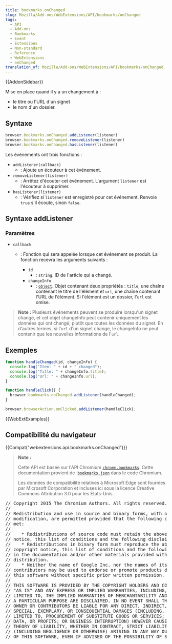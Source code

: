 ```yaml
---
title: bookmarks.onChanged
slug: Mozilla/Add-ons/WebExtensions/API/bookmarks/onChanged
tags:
  - API
  - Add-ons
  - Bookmarks
  - Event
  - Extensions
  - Non-standard
  - Reference
  - WebExtensions
  - onChanged
translation_of: Mozilla/Add-ons/WebExtensions/API/bookmarks/onChanged
---
```

{{AddonSidebar}}

Mise en place quand il y a un changement à :

- le titre ou l'URL d'un signet
- le nom d'un dossier.

## Syntaxe

```js
browser.bookmarks.onChanged.addListener(listener)
browser.bookmarks.onChanged.removeListener(listener)
browser.bookmarks.onChanged.hasListener(listener)
```

Les événements ont trois fonctions :

- `addListener(callback)`
  - : Ajoute un écouteur à cet événement.
- `removeListener(listener)`
  - : Arrêtez d'écouter cet événement. L'argument `listener` est l'écouteur à supprimer.
- `hasListener(listener)`
  - : Vérifiez si `listener` est enregistré pour cet événement. Renvoie `true` s'il écoute, sinon `false`.

## Syntaxe addListener

### Paramètres

- `callback`

  - : Fonction qui sera appelée lorsque cet événement se produit. La fonction recevra les arguments suivants :

    - `id`
      - : `string`. ID de l'article qui a changé.

    <!---->

    - `changeInfo`
      - : [`object`](#changeInfo). Objet contenant deux propriétés : `title`, une chaîne contenant le titre de l'élément et `url`, une chaîne contenant l'URL de l'élément. Si l'élément est un dossier, l'`url` est omise.

> **Note :** Plusieurs événements peuvent se produire lorsqu'un signet change, et cet objet changeInfo peut contenir uniquement les données qui ont changé, plutôt que toutes les données du signet. En d'autres termes, si l'`url` d'un signet change, le changeInfo ne peut contenir que les nouvelles informations de l'`url`.

## Exemples

```js
function handleChanged(id, changeInfo) {
  console.log("Item: " + id + " changed");
  console.log("Title: " + changeInfo.title);
  console.log("Url: " + changeInfo.url);
}

function handleClick() {
  browser.bookmarks.onChanged.addListener(handleChanged);
}

browser.browserAction.onClicked.addListener(handleClick);
```

{{WebExtExamples}}

## Compatibilité du navigateur

{{Compat("webextensions.api.bookmarks.onChanged")}}

> **Note :**
>
> Cette API est basée sur l'API Chromium [`chrome.bookmarks`](https://developer.chrome.com/extensions/bookmarks). Cette documentation provient de  [`bookmarks.json`](https://chromium.googlesource.com/chromium/src/+/master/chrome/common/extensions/api/bookmarks.json) dans le code Chromium.
>
> Les données de compatibilité relatives à Microsoft Edge sont fournies par Microsoft Corporation et incluses ici sous la licence Creative Commons Attribution 3.0 pour les États-Unis.

<div class="hidden"><pre>// Copyright 2015 The Chromium Authors. All rights reserved.
//
// Redistribution and use in source and binary forms, with or without
// modification, are permitted provided that the following conditions are
// met:
//
//    * Redistributions of source code must retain the above copyright
// notice, this list of conditions and the following disclaimer.
//    * Redistributions in binary form must reproduce the above
// copyright notice, this list of conditions and the following disclaimer
// in the documentation and/or other materials provided with the
// distribution.
//    * Neither the name of Google Inc. nor the names of its
// contributors may be used to endorse or promote products derived from
// this software without specific prior written permission.
//
// THIS SOFTWARE IS PROVIDED BY THE COPYRIGHT HOLDERS AND CONTRIBUTORS
// "AS IS" AND ANY EXPRESS OR IMPLIED WARRANTIES, INCLUDING, BUT NOT
// LIMITED TO, THE IMPLIED WARRANTIES OF MERCHANTABILITY AND FITNESS FOR
// A PARTICULAR PURPOSE ARE DISCLAIMED. IN NO EVENT SHALL THE COPYRIGHT
// OWNER OR CONTRIBUTORS BE LIABLE FOR ANY DIRECT, INDIRECT, INCIDENTAL,
// SPECIAL, EXEMPLARY, OR CONSEQUENTIAL DAMAGES (INCLUDING, BUT NOT
// LIMITED TO, PROCUREMENT OF SUBSTITUTE GOODS OR SERVICES; LOSS OF USE,
// DATA, OR PROFITS; OR BUSINESS INTERRUPTION) HOWEVER CAUSED AND ON ANY
// THEORY OF LIABILITY, WHETHER IN CONTRACT, STRICT LIABILITY, OR TORT
// (INCLUDING NEGLIGENCE OR OTHERWISE) ARISING IN ANY WAY OUT OF THE USE
// OF THIS SOFTWARE, EVEN IF ADVISED OF THE POSSIBILITY OF SUCH DAMAGE.
</pre></div>
